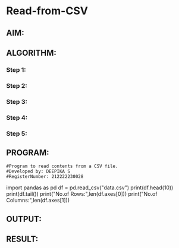 # Read-from-CSV

## AIM: 

## ALGORITHM:
### Step 1:
### Step 2:
### Step 3:
### Step 4:
### Step 5:

## PROGRAM:
```
#Program to read contents from a CSV file.
#Developed by: DEEPIKA S
#RegisterNumber: 212222230028
```
import pandas as pd
df = pd.read_csv("data.csv")
print(df.head(10))
print(df.tail())
print("No.of Rows:",len(df.axes[0]))
print("No.of Columns:",len(df.axes[1]))

## OUTPUT:

## RESULT:
